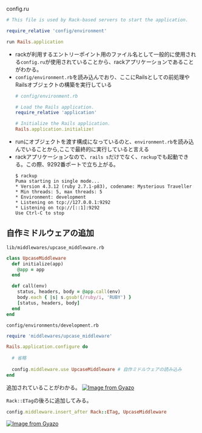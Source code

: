 config.ru
```ruby
# This file is used by Rack-based servers to start the application.

require_relative 'config/environment'

run Rails.application
```
- rackが利用するエントリーポイント用のファイル名として一般的に使用される`config.ru`が使用されていることから、rackアプリケーションであることがわかる。
- `config/environment.rb`を読み込んでおり、ここにRailsとしての前処理やRailsオブジェクトの構築を実行している
    ```ruby
    # config/environment.rb
  
    # Load the Rails application.
    require_relative 'application'

    # Initialize the Rails application.
    Rails.application.initialize!

    ```
- runにオブジェクトを渡す構成になっているのと、`environment.rb`を読み込んでいることから,ここで最終的に実行していると言える
- rackアプリケーションなので、`rails s`だけでなく、`rackup`でも起動できる。この際、9292番ポートで立ち上がる。
    ```
    $ rackup
    Puma starting in single mode...
    * Version 4.3.12 (ruby 2.7.1-p83), codename: Mysterious Traveller
    * Min threads: 5, max threads: 5
    * Environment: development
    * Listening on tcp://127.0.0.1:9292
    * Listening on tcp://[::1]:9292
    Use Ctrl-C to stop

    ```
  
## 自作ミドルウェアの追加

`lib/middlewares/upcase_middleware.rb`
```ruby
class UpcaseMiddleware
  def initialize(app)
    @app = app
  end

  def call(env)
    status, headers, body = @app.call(env)
    body.each { |s| s.gsub!(/ruby/i, 'RUBY') }
    [status, headers, body]
  end
end
```

`config/environments/development.rb`
```ruby
require 'middlewares/upcase_middleware'

Rails.application.configure do
  
  # 省略
  
  config.middleware.use UpcaseMiddleware # 自作ミドルウェアの読み込み
end

```
追加されていることがわかる。
[![Image from Gyazo](https://i.gyazo.com/08efab792064a5a47e9ac8331b1d61d6.png)](https://gyazo.com/08efab792064a5a47e9ac8331b1d61d6)

`Rack::ETag`の後ろに追加してみる。
```ruby
config.middleware.insert_after Rack::ETag, UpcaseMiddleware
```
[![Image from Gyazo](https://i.gyazo.com/0132e87f189c268b18eebaffe83fe9c0.png)](https://gyazo.com/0132e87f189c268b18eebaffe83fe9c0)